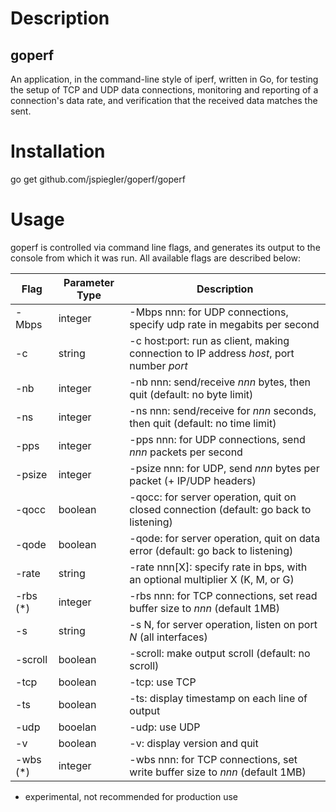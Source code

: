 # Description

## goperf

An application, in the command-line style of iperf, written in Go, for testing the setup of TCP and UDP data connections, monitoring and reporting of a connection's data rate, and verification that the received data matches the sent.

# Installation

go get github.com/jspiegler/goperf/goperf

# Usage

goperf is controlled via command line flags, and generates its output to the console from which it was run. All available flags are described below:

| Flag       | Parameter Type | Description                                                                             |
| ---------- |----------------|-----------------------------------------------------------------------------------------|
| -Mbps      | integer        | -Mbps nnn: for UDP connections, specify udp rate in megabits per second                 |
| -c         | string         | -c host:port: run as client, making connection to IP address *host*, port number *port* |
| -nb        | integer        | -nb nnn: send/receive *nnn* bytes, then quit (default: no byte limit)                   |
| -ns        | integer        | -ns nnn: send/receive for *nnn* seconds, then quit (default: no time limit)             |
| -pps       | integer        | -pps nnn: for UDP connections, send *nnn* packets per second                            |
| -psize     | integer        | -psize nnn: for UDP, send *nnn* bytes per packet (+ IP/UDP headers)                     |
| -qocc      | boolean        | -qocc: for server operation, quit on closed connection (default: go back to listening)  |
| -qode      | boolean        | -qode: for server operation, quit on data error (default: go back to listening)         |
| -rate      | string         | -rate nnn[X]: specify rate in bps, with an optional multiplier X (K, M, or G)           |
| -rbs  (*)  | integer        | -rbs nnn: for TCP connections, set read buffer size to *nnn* (default 1MB)              |
| -s         | string         | -s N, for server operation, listen on port *N* (all interfaces)                         |
| -scroll    | boolean        | -scroll: make output scroll (default: no scroll)                                        |
| -tcp       | boolean        | -tcp: use TCP                                                                           |
| -ts        | boolean        | -ts: display timestamp on each line of output                                           |
| -udp       | booelan        | -udp: use UDP                                                                           |
| -v         | boolean        | -v: display version and quit                                                            |
| -wbs  (*)  | integer        | -wbs nnn: for TCP connections, set write buffer size to *nnn* (default 1MB)             |

* experimental, not recommended for production use
